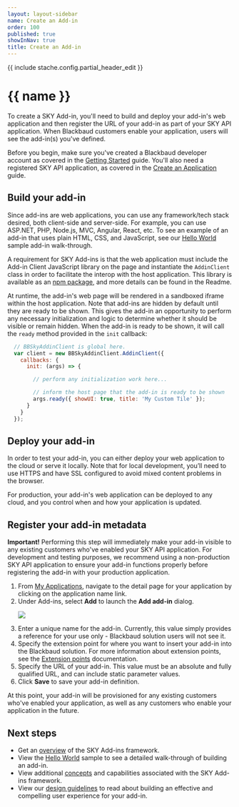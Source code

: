 ```yaml
---
layout: layout-sidebar
name: Create an Add-in
order: 100
published: true
showInNav: true
title: Create an Add-in
---
```


{{ include stache.config.partial_header_edit }}

# {{ name }}

To create a SKY Add-in, you'll need to build and deploy your add-in's web application and then register the URL of your add-in as part of your SKY API application.  When Blackbaud customers enable your application, users will see the add-in(s) you've defined.

<bb-alert bb-alert-type="success">
Before you begin, make sure you've created a Blackbaud developer account as covered in the <a href="{{ stache.config.guide_getting_started }}">Getting Started</a> guide.  You'll also need a registered SKY API application, as covered in the <a href="/docs/createapp/">Create an Application</a> guide.
</bb-alert>

## Build your add-in

Since add-ins are web applications, you can use any framework/tech stack desired, both client-side and server-side.  For example, you can use ASP.NET, PHP, Node.js, MVC, Angular, React, etc.  To see an example of an add-in that uses plain HTML, CSS, and JavaScript, see our <a href="{{ stache.config.guide_addins/get-started/hello-world }}">Hello World</a> sample add-in walk-through.

A requirement for SKY Add-ins is that the web application must include the Add-in Client JavaScript library on the page and instantiate the `AddinClient` class in order to facilitate the interop with the host application.  This library is available as an <a href="https://www.npmjs.com/package/@blackbaud/sky-addin-client" target="_new">npm package</a>, and more details can be found in the Readme.

At runtime, the add-in's web page will be rendered in a sandboxed iframe within the host application.  Note that add-ins are hidden by default until they are ready to be shown.  This gives the add-in an opportunity to perform any necessary initialization and logic to determine whether it should be visible or remain hidden.  When the add-in is ready to be shown, it will call the `ready` method provided in the `init` callback:  

```js
  // BBSkyAddinClient is global here.
  var client = new BBSkyAddinClient.AddinClient({
    callbacks: {
      init: (args) => {

        // perform any initialization work here...

        // inform the host page that the add-in is ready to be shown
        args.ready({ showUI: true, title: 'My Custom Tile' });
      }
    }
  });
```

## Deploy your add-in

In order to test your add-in, you can either deploy your web application to the cloud or serve it locally.  Note that for local development, you’ll need to use HTTPS and have SSL configured to avoid mixed content problems in the browser.  

For production, your add-in's web application can be deployed to any cloud, and you control when and how your application is updated.

## Register your add-in metadata

<bb-alert bb-alert-type="warning">
<strong>Important!</strong> Performing this step will immediately make your add-in visible to any existing customers who've enabled your SKY API application.  For development and testing purposes, we recommend using a non-production SKY API application to ensure your add-in functions properly before registering the add-in with your production application.</bb-alert>

<ol>
<li>From <a href="{{ stache.config.developer_app_management_url }}" target= "_blank">My Applications</a>, navigate to the detail page for your application by clicking on the application name link.</li>
<li>Under Add-ins, select <b>Add</b> to launch the <b>Add add-in</b> dialog.
<p><img style="border:none" src="/assets/img/add_addin.png" class="img-responsive"></p>
</li>
<li>Enter a unique name for the add-in. Currently, this value simply provides a reference for your use only - Blackbaud solution users will not see it.</li>
<li>Specify the extension point for where you want to insert your add-in into the Blackbaud solution. For more information about extension points, see the <a href="{{ stache.config.guide_addins/concepts/extension-points }}">Extension points</a> documentation.</li>
<li>Specify the URL of your add-in.  This value must be an absolute and fully qualified URL, and can include static parameter values.</li>
<li>Click <b>Save</b> to save your add-in definition.
</ol>

At this point, your add-in will be provisioned for any existing customers who've enabled your application, as well as any customers who enable your application in the future.

## Next steps

* Get an <a href="{{ stache.config.guide_addins }}overview">overview</a> of the SKY Add-ins framework.
* View the <a href="{{ stache.config.guide_addins }}get-started/hello-world">Hello World</a> sample to see a detailed walk-through of building an add-in.
* View additional <a href="{{ stache.config.guide_addins }}/concepts">concepts</a> and capabilities associated with the SKY Add-ins framework.
* View our <a href="{{ stache.config.guide_addins }}how-to-guides/addin-design">design guidelines</a> to read about building an effective and compelling user experience for your add-in.